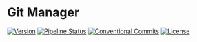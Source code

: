 # Git Manager
[![Version](https://img.shields.io/badge/Version-0.2.0-blue)](https://gitlab.com/DeveloperC/git-manager/-/releases)
[![Pipeline Status](https://gitlab.com/DeveloperC/git-manager/badges/main/pipeline.svg)](https://gitlab.com/DeveloperC/git-manager/-/pipelines)
[![Conventional Commits](https://img.shields.io/badge/Conventional%20Commits-1.0.0-yellow.svg)](https://conventionalcommits.org)
[![License](https://img.shields.io/badge/License-AGPLv3-blue.svg)](https://www.gnu.org/licenses/agpl-3.0)
